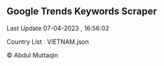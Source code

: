 

## Google Trends Keywords Scraper 
 
Last Update 07-04-2023 , 16:56:02

Country List :
VIETNAM.json



© Abdul Muttaqin 
